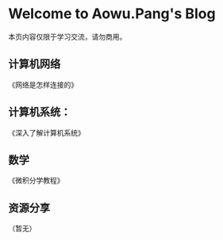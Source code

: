 # Welcome to Aowu.Pang's Blog

本页内容仅限于学习交流，请勿商用。

## 计算机网络
《网络是怎样连接的》

## 计算机系统：
《深入了解计算机系统》

## 数学
《微积分学教程》

## 资源分享
（暂无）